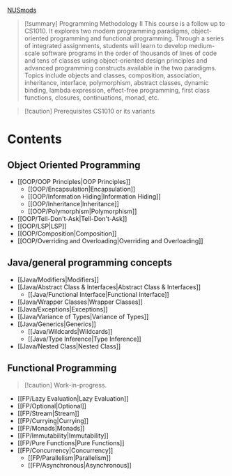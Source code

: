 [NUSmods](https://nusmods.com/courses/CS2030S)

> [!summary] Programming Methodology II
> This course is a follow up to CS1010. It explores two modern programming paradigms, object-oriented programming and functional programming. Through a series of integrated assignments, students will learn to develop medium-scale software programs in the order of thousands of lines of code and tens of classes using object-oriented design principles and advanced programming constructs available in the two paradigms. Topics include objects and classes, composition, association, inheritance, interface, polymorphism, abstract classes, dynamic binding, lambda expression, effect-free programming, first class functions, closures, continuations, monad, etc.

> [!caution] Prerequisites
> CS1010 or its variants

# Contents

## Object Oriented Programming

* [[OOP/OOP Principles|OOP Principles]]
	* [[OOP/Encapsulation|Encapsulation]]
	* [[OOP/Information Hiding|Information Hiding]]
	* [[OOP/Inheritance|Inheritance]]
	* [[OOP/Polymorphism|Polymorphism]]
* [[OOP/Tell-Don't-Ask|Tell-Don't-Ask]]
* [[OOP/LSP|LSP]]
* [[OOP/Composition|Composition]]
* [[OOP/Overriding and Overloading|Overriding and Overloading]]

## Java/general programming concepts

* [[Java/Modifiers|Modifiers]]
* [[Java/Abstract Class & Interfaces|Abstract Class & Interfaces]]
	* [[Java/Functional Interface|Functional Interface]]
* [[Java/Wrapper Classes|Wrapper Classes]]
* [[Java/Exceptions|Exceptions]]
* [[Java/Variance of Types|Variance of Types]]
* [[Java/Generics|Generics]]
	* [[Java/Wildcards|Wildcards]]
	* [[Java/Type Inference|Type Inference]]
* [[Java/Nested Class|Nested Class]]

## Functional Programming

> [!caution] Work-in-progress.

- [[FP/Lazy Evaluation|Lazy Evaluation]]
- [[FP/Optional|Optional]]
- [[FP/Stream|Stream]]
- [[FP/Currying|Currying]]
- [[FP/Monads|Monads]]
- [[FP/Immutability|Immutability]]
- [[FP/Pure Functions|Pure Functions]]
- [[FP/Concurrency|Concurrency]]
	- [[FP/Parallelism|Parallelism]]
	- [[FP/Asynchronous|Asynchronous]]
